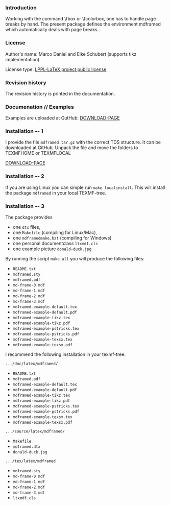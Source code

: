 ### Introduction

Working with the command \fbox or \fcolorbox, one has to
handle page breaks by hand. The present package defines the
environment mdframed which automatically deals with page breaks.

### License

Author's name: Marco Daniel and Elke Schubert (supports tikz implementation)

License type: [LPPL-LaTeX project public license](http://www.latex-project.org/lppl/)

### Revision history
The revision history is printed in the documentation.

### Documenation // Examples

Examples are uploaded at GutHub:
[DOWNLOAD-PAGE](https://github.com/marcodaniel/mdframed/downloads)

### Installation -- 1
I provide the file `mdframed.tar.gz` with the correct TDS structure. It can be 
downloaded at GitHub. Unpack the file and move the folders to TEXMFHOME or 
TEXMFLOCAL

[DOWNLOAD-PAGE](https://github.com/marcodaniel/mdframed/downloads)


### Installation -- 2
If you are using Linux you can simple run `make localinstall`. This will install
the package `mdframed` in your local TEXMF-tree.

### Installation -- 3
The package provides
 * one `dtx` files,
 * one `Makefile` (compiling for Linux/Mac),
 * one `mdframedmake.bat` (compiling for Windows)
 * one personal documentclass `ltxmdf.cls`
 * one example picture `donald-duck.jpg`

By running the script `make all` you will
produce the following files:
- `README.txt`
- `mdframed.sty`
- `mdframed.pdf`
- `md-frame-0.mdf`
- `md-frame-1.mdf`
- `md-frame-2.mdf`
- `md-frame-3.mdf`
- `mdframed-example-default.tex`
- `mdframed-example-default.pdf`
- `mdframed-example-tikz.tex`
- `mdframed-example-tikz.pdf`
- `mdframed-example-pstricks.tex`
- `mdframed-example-pstricks.pdf`
- `mdframed-example-texsx.tex`
- `mdframed-example-texsx.pdf`

I recommend the following installation in your texmf-tree:

`.../doc/latex/mdframed/`
- `README.txt`
- `mdframed.pdf`
- `mdframed-example-default.tex`
- `mdframed-example-default.pdf`
- `mdframed-example-tikz.tex`
- `mdframed-example-tikz.pdf`
- `mdframed-example-pstricks.tex`
- `mdframed-example-pstricks.pdf`
- `mdframed-example-texsx.tex`
- `mdframed-example-texsx.pdf`


`.../source/latex/mdframed/`
- `Makefile`
- `mdframed.dtx`
- `donald-duck.jpg`

`.../tex/latex/mdframed`
- `mdframed.sty`
- `md-frame-0.mdf`
- `md-frame-1.mdf`
- `md-frame-2.mdf`
- `md-frame-3.mdf`
- `ltxmdf.cls`

